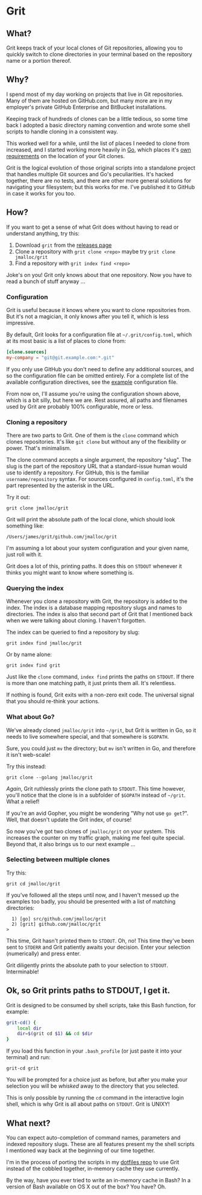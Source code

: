 # Grit

## What?

Grit keeps track of your local clones of Git repositories, allowing you to
quickly switch to clone directories in your terminal based on the repository
name or a portion thereof.

## Why?

I spend most of my day working on projects that live in Git repositories. Many
of them are hosted on GitHub.com, but many more are in my employer's private
GitHub Enterprise and BitBucket installations.

Keeping track of hundreds of clones can be a little tedious, so some time back
I adopted a basic directory naming convention and wrote some shell scripts to
handle cloning in a consistent way.

This worked well for a while, until the list of places I needed to clone from
increased, and I started working more heavily in [Go](http://golang.org),
which places it's [own requirements](https://github.com/golang/go/wiki/GOPATH)
on the location of your Git clones.

Grit is the logical evolution of those original scripts into a standalone
project that handles multiple Git sources and Go's peculiarities. It's hacked
together, there are no tests, and there are other more general solutions for
navigating your filesystem; but this works for me. I've published it to GitHub
in case it works for you too.

## How?

If you want to get a sense of what Grit does without having to read or
understand anything, try this:

1. Download `grit` from the [releases page](https://github.com/jmalloc/grit/releases)
1. Clone a repository with `grit clone <repo>` maybe try `grit clone jmalloc/grit`
1. Find a repository with `grit index find <repo>`

Joke's on you! Grit only knows about that one repository. Now you have to read
a bunch of stuff anyway ...

### Configuration

Grit is useful because it knows where you want to clone repositories from. But
it's not a magician, it only knows after you tell it, which is less impressive.

By default, Grit looks for a configuration file at `~/.grit/config.toml`, which
at its most basic is a list of places to clone from:

```toml
[clone.sources]
my-company = "git@git.example.com:*.git"
```

If you only use GitHub you don't need to define any additional sources, and so
the configuration file can be omitted entirely. For a complete list of the
available configuration directives, see the [example](etc/example.toml)
configuration file.

From now on, I'll assume you're using the configuration shown above, which is a
bit silly, but here we are. Rest assured, all paths and filenames used by Grit
are probably 100% configurable, more or less.

### Cloning a repository

There are two parts to Grit. One of them is the `clone` command which clones
repositories. It's like `git clone` but without any of the flexibility or power.
That's minimalism.

The clone command accepts a single argument, the repository "slug". The slug
is the part of the repository URL that a standard-issue human would use to
identify a repository. For GitHub, this is the familiar `username/repository`
syntax. For sources configured in `config.toml`, it's the part represented
by the asterisk in the URL.

Try it out:

    grit clone jmalloc/grit

Grit will print the absolute path of the local clone, which should look
something like:

    /Users/james/grit/github.com/jmalloc/grit

I'm assuming a lot about your system configuration and your given name, just
roll with it.

Grit does a lot of this, printing paths. It does this on `STDOUT` whenever
it thinks you might want to know where something is.

### Querying the index

Whenever you clone a repository with Grit, the repository is added to the index.
The index is a database mapping repository slugs and names to directories. The
index is also that second part of Grit that I mentioned back when we were
talking about cloning. I haven't forgotten.

The index can be queried to find a repository by slug:

    grit index find jmalloc/grit

Or by name alone:

    grit index find grit

Just like the `clone` command, `index find` prints the paths on `STDOUT`. If
there is more than one matching path, it just prints them all. It's relentless.

If nothing is found, Grit exits with a non-zero exit code. The universal signal
that you should re-think your actions.

### What about Go?

We've already cloned `jmalloc/grit` into `~/grit`, but Grit is written in Go,
so it needs to live somewhere special, and that somewhere is `$GOPATH`.

Sure, you could just `mv` the directory; but `mv` isn't written in Go, and
therefore it isn't web-scale!

Try this instead:

    grit clone --golang jmalloc/grit

*Again*, Grit ruthlessly prints the clone path to `STDOUT`. This time however,
you'll notice that the clone is in a subfolder of `$GOPATH` instead of `~/grit`.
What a relief!

If you're an avid Gopher, you might be wondering "Why not use `go get`?". Well,
that doesn't update the Grit index, of course!

So now you've got two clones of `jmalloc/grit` on your system. This increases
the counter on my traffic graph, making me feel quite special. Beyond that, it
also brings us to our next example ...

### Selecting between multiple clones

Try this:

    grit cd jmalloc/grit

If you've followed all the steps until now, and I haven't messed up the examples
too badly, you should be presented with a list of matching directories:

      1) [go] src/github.com/jmalloc/grit
      2) [grit] github.com/jmalloc/grit
    >

This time, Grit hasn't printed them to `STDOUT`. Oh, no! This time they've been
sent to `STDERR` and Grit patiently awaits your decision. Enter your selection
(numerically) and press enter.

Grit diligently prints the absolute path to your selection to `STDOUT`.
Interminable!

## Ok, so Grit prints paths to STDOUT, I get it.

Grit is designed to be consumed by shell scripts, take this Bash function,
for example:

```bash
grit-cd() {
    local dir
    dir=$(grit cd $1) && cd $dir
}
```

If you load this function in your `.bash_profile` (or just paste it into your
terminal) and run:

    grit-cd grit

You will be prompted for a choice just as before, but after you make your
selection you will be *whisked* away to the directory that you selected.

This is only possible by running the `cd` command in the interactive login
shell, which is why Grit is all about paths on `STDOUT`. Grit is UNIXY!

## What next?

You can expect auto-completion of command names, parameters and indexed
repository slugs. These are all features present my the shell scripts I
mentioned way back at the beginning of our time together.

I'm in the process of porting the scripts in my [dotfiles repo](https://github.com/jmalloc/dotfiles)
to use Grit instead of the cobbled together, in-memory cache they use currently.

By the way, have you ever tried to write an in-memory cache in Bash? In a
version of Bash available on OS X out of the box? You have? Oh.
